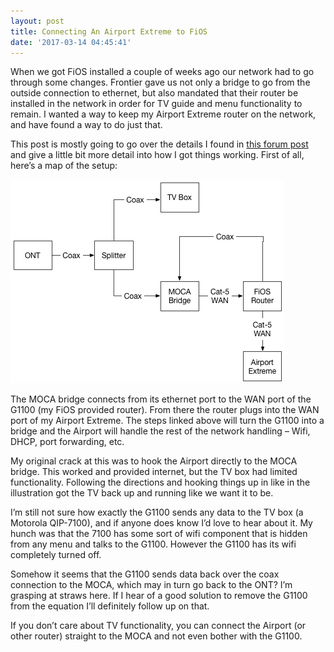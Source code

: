 ```yaml
---
layout: post
title: Connecting An Airport Extreme to FiOS
date: '2017-03-14 04:45:41'
---
```


When we got FiOS installed a couple of weeks ago our network had to go through some changes. Frontier gave us not only a bridge to go from the outside connection to ethernet, but also mandated that their router be installed in the network in order for TV guide and menu functionality to remain. I wanted a way to keep my Airport Extreme router on the network, and have found a way to do just that.

This post is mostly going to go over the details I found in [this forum post](http://www.dslreports.com/forum/r31057540-Networking-HOW-TO-Bridge-G1100-So-your-Router-becomes-Primary) and give a little bit more detail into how I got things working. First of all, here’s a map of the setup:

![FiOS Setup Map](assets/FiOS-Setup.png)

The MOCA bridge connects from its ethernet port to the WAN port of the G1100 (my FiOS provided router). From there the router plugs into the WAN port of my Airport Extreme. The steps linked above will turn the G1100 into a bridge and the Airport will handle the rest of the network handling – Wifi, DHCP, port forwarding, etc.

My original crack at this was to hook the Airport directly to the MOCA bridge. This worked and provided internet, but the TV box had limited functionality. Following the directions and hooking things up in like in the illustration got the TV back up and running like we want it to be.

I’m still not sure how exactly the G1100 sends any data to the TV box (a Motorola QIP-7100), and if anyone does know I’d love to hear about it. My hunch was that the 7100 has some sort of wifi component that is hidden from any menu and talks to the G1100. However the G1100 has its wifi completely turned off. 

Somehow it seems that the G1100 sends data back over the coax connection to the MOCA, which may in turn go back to the ONT? I’m grasping at straws here. If I hear of a good solution to remove the G1100 from the equation I’ll definitely follow up on that.

If you don’t care about TV functionality, you can connect the Airport (or other router) straight to the MOCA and not even bother with the G1100.